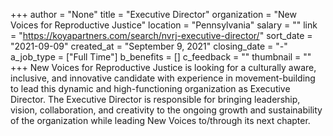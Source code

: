 +++
author = "None"
title = "Executive Director"
organization = "New Voices for Reproductive Justice"
location = "Pennsylvania"
salary = ""
link = "https://koyapartners.com/search/nvrj-executive-director/"
sort_date = "2021-09-09"
created_at = "September 9, 2021"
closing_date = "-"
a_job_type = ["Full Time"]
b_benefits = []
c_feedback = ""
thumbnail = ""
+++
New Voices for Reproductive Justice is looking for a culturally aware, inclusive, and innovative candidate with experience in movement-building to lead this dynamic and high-functioning organization as Executive Director. The Executive Director is responsible for bringing leadership, vision, collaboration, and creativity to the ongoing growth and sustainability of the organization while leading New Voices to/through its next chapter.
